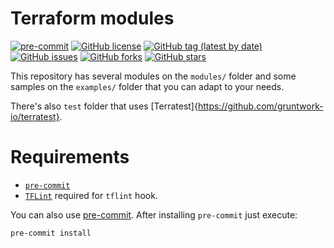 # Terraform modules

[![pre-commit](https://img.shields.io/badge/pre--commit-enabled-brightgreen?logo=pre-commit&logoColor=white)](https://github.com/pre-commit/pre-commit)
[![GitHub license](https://img.shields.io/github/license/bcochofel/terraform-modules.svg)](https://github.com/bcochofel/terraform-modules/blob/master/LICENSE)
[![GitHub tag (latest by date)](https://img.shields.io/github/v/tag/bcochofel/terraform-modules)](https://github.com/bcochofel/terraform-modules/tags)
[![GitHub issues](https://img.shields.io/github/issues/bcochofel/terraform-modules.svg)](https://github.com/bcochofel/terraform-modules/issues/)
[![GitHub forks](https://img.shields.io/github/forks/bcochofel/terraform-modules.svg?style=social&label=Fork&maxAge=2592000)](https://github.com/bcochofel/terraform-modules/network/)
[![GitHub stars](https://img.shields.io/github/stars/bcochofel/terraform-modules.svg?style=social&label=Star&maxAge=2592000)](https://github.com/bcochofel/terraform-modules/stargazers/)

This repository has several modules on the `modules/` folder and some samples on
the `examples/` folder that you can adapt to your needs.

There's also `test` folder that uses [Terratest]{https://github.com/gruntwork-io/terratest}.

# Requirements

* [`pre-commit`](https://pre-commit.com/#install)
* [`TFLint`](https://github.com/terraform-linters/tflint) required for `tflint` hook.

You can also use [pre-commit](https://pre-commit.com/#install). After installing
`pre-commit` just execute:

```ShellSession
pre-commit install
```

